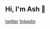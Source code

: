 ## Hi, I'm Ash 👋

[twitter][twitter]
[linkedin][linkedin]

[twitter]: https://twitter.com/AJ_Redman
[linkedin]: https://www.linkedin.com/in/ashley-redman/
